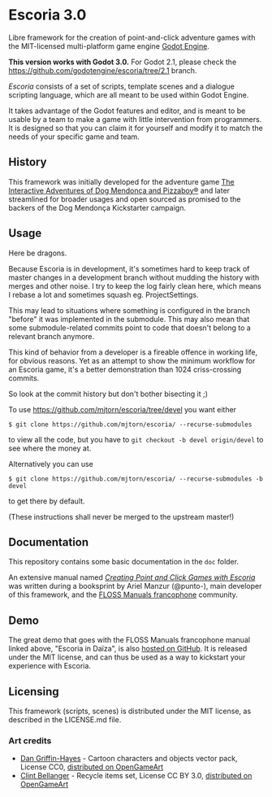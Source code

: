 # Escoria 3.0

Libre framework for the creation of point-and-click adventure games with
the MIT-licensed multi-platform game engine [Godot Engine](https://godotengine.org).

**This version works with Godot 3.0.** For Godot 2.1, please check the https://github.com/godotengine/escoria/tree/2.1 branch.

*Escoria* consists of a set of scripts, template scenes and a dialogue
scripting language, which are all meant to be used within Godot Engine.

It takes advantage of the Godot features and editor, and is meant to be
usable by a team to make a game with little intervention from programmers.
It is designed so that you can claim it for yourself and modify it to match
the needs of your specific game and team.

## History

This framework was initially developed for the adventure game
[The Interactive Adventures of Dog Mendonça and Pizzaboy®](http://store.steampowered.com/app/330420)
and later streamlined for broader usages and open sourced as promised
to the backers of the Dog Mendonça Kickstarter campaign.

## Usage

Here be dragons.

Because Escoria is in development, it's sometimes hard to keep track of master
changes in a development branch without mudding the history with merges and other
noise. I try to keep the log fairly clean here, which means I rebase a lot and
sometimes squash eg. ProjectSettings.

This may lead to situations where something is configured in the branch
"before" it was implemented in the submodule. This may also mean that some
submodule-related commits point to code that doesn't belong to a relevant
branch anymore.

This kind of behavior from a developer is a fireable offence in working life,
for obvious reasons. Yet as an attempt to show the minimum workflow for an
Escoria game, it's a better demonstration than 1024 criss-crossing commits.

So look at the commit history but don't bother bisecting it ;)

To use https://github.com/mjtorn/escoria/tree/devel you want either

    $ git clone https://github.com/mjtorn/escoria/ --recurse-submodules

to view all the code, but you have to `git checkout -b devel origin/devel` to see where the money at.

Alternatively you can use

    $ git clone https://github.com/mjtorn/escoria/ --recurse-submodules -b devel

to get there by default.

(These instructions shall never be merged to the upstream master!)

## Documentation

This repository contains some basic documentation in the `doc` folder.

An extensive manual named [*Creating Point and Click Games with Escoria*](https://fr.flossmanuals.net/creating-point-and-click-games-with-escoria/)
was written during a booksprint by Ariel Manzur (@punto-), main developer of this framework,
and the [FLOSS Manuals francophone](https://fr.flossmanuals.net/) community.

## Demo

The great demo that goes with the FLOSS Manuals francophone manual linked above,
"Escoria in Daïza", is also [hosted on GitHub](https://github.com/flossmanualsfr/escoria).
It is released under the MIT license, and can thus be used as a way to kickstart
your experience with Escoria.

## Licensing

This framework (scripts, scenes) is distributed under the MIT license,
as described in the LICENSE.md file.

### Art credits

- [Dan Griffin-Hayes](http://dangriffinhayes.com) - Cartoon characters and objects vector pack,
License CC0, [distributed on OpenGameArt](http://opengameart.org/content/cartoon-characters-and-objects-vector-pack)
- [Clint Bellanger](http://clintbellanger.net) - Recycle items set, License CC BY 3.0,
[distributed on OpenGameArt](http://opengameart.org/content/recycle-items-set)

